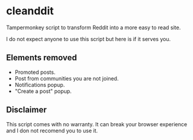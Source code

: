 # cleanddit
Tampermonkey script to transform Reddit into a more easy to read site.

I do not expect anyone to use this script but here is if it serves you.

## Elements removed

- Promoted posts.
- Post from communities you are not joined.
- Notifications popup.
- "Create a post" popup.

## Disclaimer

This script comes with no warranty. It can break your browser experience and I don not recomend you to use it.
